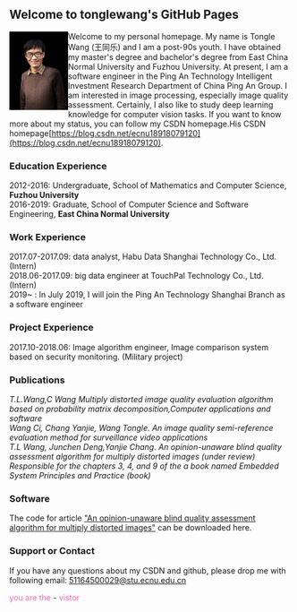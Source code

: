 ## Welcome to tonglewang's GitHub Pages
<img src="/itsme.jpg" align='left'  height="140" width="105">Welcome to my personal homepage. My name is Tongle Wang (王同乐) and I am a post-90s youth. I have obtained my master's degree and bachelor's degree from East China Normal University and Fuzhou University. At present, I am a software engineer in the Ping An Technology Intelligent Investment Research Department of China Ping An Group. I am interested in image processing, especially image quality assessment. Certainly, I also like to study deep learning knowledge for computer vision tasks. If you want to know more about my status, you can follow my CSDN homepage.His CSDN homepage[https://blog.csdn.net/ecnu18918079120](https://blog.csdn.net/ecnu18918079120).

### Education  Experience
2012-2016: Undergraduate, School of Mathematics and Computer Science, **Fuzhou University**  
2016-2019: Graduate, School of Computer Science and Software Engineering, **East China Normal University**
###  Work Experience
2017.07-2017.09: data analyst, Habu Data Shanghai Technology Co., Ltd.  (Intern)  
2018.06-2017.09: big data engineer at TouchPal Technology Co., Ltd.  (Intern)  
2019~    : In July 2019, I will join the Ping An Technology Shanghai Branch as a software engineer
### Project Experience
2017.10-2018.06: Image algorithm engineer, Image comparison system based on security monitoring. (Military project)
### Publications
*T.L.Wang,C Wang Multiply distorted image quality evaluation algorithm based on probability matrix decomposition,Computer applications and software  
Wang Ci, Chang Yanjie, Wang Tongle. An image quality semi-reference evaluation method for surveillance video applications   
T.L Wang, Junchen Deng,Yanjie Chang. An opinion-unaware blind quality assessment algorithm for multiply distorted images (under review)  
Responsible for the chapters 3, 4, and 9 of the a book named Embedded System Principles and Practice (book)*
### Software
The code for article ["An opinion-unaware blind quality assessment algorithm for multiply distorted images"](https://github.com/tonglewang/Electronics-Letters_code) can be downloaded here.
### Support or Contact
If you have any questions about my CSDN and github, please drop me with following email:
51164500029@stu.ecnu.edu.cn

<script src="https://cdn1.lncld.net/static/js/av-min-1.5.0.js"></script>
<script src="https://jerry-cdn.b0.upaiyun.com/hit-kounter/hit-kounter-lc-0.3.0.js"></script>
<body><nobr><font color="Hotpink">you are the </font><span data-hk-page="current"> - </span><font color="Hotpink"> vistor</font></nobr></body> 

